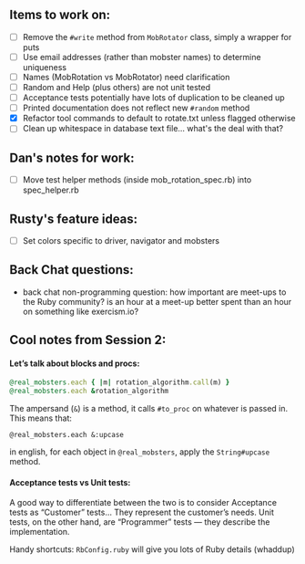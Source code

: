 ## Items to work on:
- [ ] Remove the `#write` method from `MobRotator` class, simply a wrapper for puts
- [ ] Use email addresses (rather than mobster names) to determine uniqueness
- [ ] Names (MobRotation vs MobRotator) need clarification
- [ ] Random and Help (plus others) are not unit tested
- [ ] Acceptance tests potentially have lots of duplication to be cleaned up
- [ ] Printed documentation does not reflect new `#random` method
- [x] Refactor tool commands to default to rotate.txt unless flagged otherwise
- [ ] Clean up whitespace in database text file... what's the deal with that?

## Dan's notes for work:
- [ ] Move test helper methods (inside mob_rotation_spec.rb) into spec_helper.rb

## Rusty's feature ideas:
- [ ] Set colors specific to driver, navigator and mobsters

## Back Chat questions:
- back chat non-programming question: how important are meet-ups to the Ruby community? is an hour at a meet-up better spent than an hour on something like exercism.io?

## Cool notes from Session 2:

#### Let’s talk about blocks and procs:

```Ruby
@real_mobsters.each { |m| rotation_algorithm.call(m) }
@real_mobsters.each &rotation_algorithm
```

The ampersand (`&`) is a method, it calls `#to_proc` on whatever is passed in. This means that:

`@real_mobsters.each &:upcase`

in english, for each object in `@real_mobsters`, apply the `String#upcase` method.

#### Acceptance tests vs Unit tests:

A good way to differentiate between the two is to consider Acceptance tests as “Customer” tests… They represent the customer’s needs. Unit tests, on the other hand, are “Programmer” tests — they describe the implementation.

Handy shortcuts: `RbConfig.ruby` will give you lots of Ruby details (whaddup)
